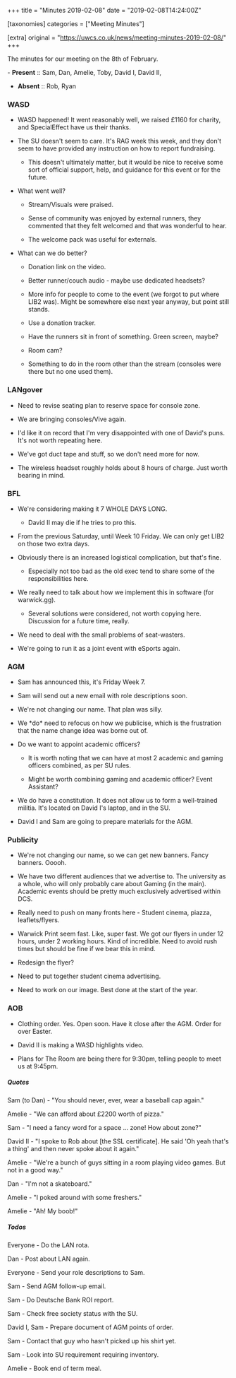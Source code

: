 +++
title = "Minutes 2019-02-08"
date = "2019-02-08T14:24:00Z"

[taxonomies]
categories = ["Meeting Minutes"]

[extra]
original = "https://uwcs.co.uk/news/meeting-minutes-2019-02-08/"
+++

<p>The minutes for our meeting on the 8th of February.</p>

<!-- more -->

\- **Present** :: Sam, Dan, Amelie, Toby, David I, David II,   

- **Absent** :: Rob, Ryan

  

### WASD

- WASD happened\! It went reasonably well, we raised £1160 for charity, and SpecialEffect have us their thanks.

- The SU doesn't seem to care. It's RAG week this week, and they don't seem to have provided any instruction on how to report fundraising.

  - This doesn't ultimately matter, but it would be nice to receive some sort of official support, help, and guidance for this event or for the future.

- What went well?

  - Stream/Visuals were praised.

  - Sense of community was enjoyed by external runners, they commented that they felt welcomed and that was wonderful to hear.

  - The welcome pack was useful for externals.

- What can we do better?

  - Donation link on the video.

  - Better runner/couch audio - maybe use dedicated headsets?

  - More info for people to come to the event (we forgot to put where LIB2 was). Might be somewhere else next year anyway, but point still stands.

  - Use a donation tracker.

  - Have the runners sit in front of something. Green screen, maybe?

  - Room cam?

  - Something to do in the room other than the stream (consoles were there but no one used them).

  

### LANgover

- Need to revise seating plan to reserve space for console zone.

- We are bringing consoles/Vive again.

- I'd like it on record that I'm very disappointed with one of David's puns. It's not worth repeating here.

- We've got duct tape and stuff, so we don't need more for now.

- The wireless headset roughly holds about 8 hours of charge. Just worth bearing in mind.

  

### BFL

- We're considering making it 7 WHOLE DAYS LONG.

  - David II may die if he tries to pro this.

- From the previous Saturday, until Week 10 Friday. We can only get LIB2 on those two extra days.

- Obviously there is an increased logistical complication, but that's fine.

  - Especially not too bad as the old exec tend to share some of the responsibilities here.

- We really need to talk about how we implement this in software (for warwick.gg).

  - Several solutions were considered, not worth copying here. Discussion for a future time, really.

- We need to deal with the small problems of seat-wasters.

- We're going to run it as a joint event with eSports again.

  

### AGM

- Sam has announced this, it's Friday Week 7.

- Sam will send out a new email with role descriptions soon.

- We're not changing our name. That plan was silly.

- We \*do\* need to refocus on how we publicise, which is the frustration that the name change idea was borne out of.

- Do we want to appoint academic officers?

  - It is worth noting that we can have at most 2 academic and gaming officers combined, as per SU rules.

  - Might be worth combining gaming and academic officer? Event Assistant?

- We do have a constitution. It does not allow us to form a well-trained militia. It's located on David I's laptop, and in the SU.

- David I and Sam are going to prepare materials for the AGM.

  

### Publicity

- We're not changing our name, so we can get new banners. Fancy banners. Ooooh.

- We have two different audiences that we advertise to. The university as a whole, who will only probably care about Gaming (in the main). Academic events should be pretty much exclusively advertised within DCS.

- Really need to push on many fronts here - Student cinema, piazza, leaflets/flyers.

- Warwick Print seem fast. Like, super fast. We got our flyers in under 12 hours, under 2 working hours. Kind of incredible. Need to avoid rush times but should be fine if we bear this in mind.

- Redesign the flyer?

- Need to put together student cinema advertising.

- Need to work on our image. Best done at the start of the year.

  

### AOB

- Clothing order. Yes. Open soon. Have it close after the AGM. Order for over Easter.

- David II is making a WASD highlights video.

- Plans for The Room are being there for 9:30pm, telling people to meet us at 9:45pm.

  

##### **Quotes**

Sam (to Dan) - "You should never, ever, wear a baseball cap again."

Amelie - "We can afford about £2200 worth of pizza."

Sam - "I need a fancy word for a space ... zone\! How about zone?"

David II - "I spoke to Rob about \[the SSL certificate\]. He said 'Oh yeah that's a thing' and then never spoke about it again."

Amelie - "We're a bunch of guys sitting in a room playing video games. But not in a good way."

Dan - "I'm not a skateboard."

Amelie - "I poked around with some freshers."

Amelie - "Ah\! My boob\!"

  

##### **Todos**

Everyone - Do the LAN rota.

Dan - Post about LAN again.

Everyone - Send your role descriptions to Sam.

Sam - Send AGM follow-up email.

Sam - Do Deutsche Bank ROI report.

Sam - Check free society status with the SU.

David I, Sam - Prepare document of AGM points of order.

Sam - Contact that guy who hasn't picked up his shirt yet.

Sam - Look into SU requirement requiring inventory.

Amelie - Book end of term meal.

